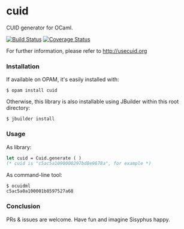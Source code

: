 cuid
====

CUID generator for OCaml.

[![Build Status](https://travis-ci.org/marcoonroad/ocaml-cuid.svg?branch=master)](https://travis-ci.org/marcoonroad/ocaml-cuid)
[![Coverage Status](https://coveralls.io/repos/github/marcoonroad/ocaml-cuid/badge.svg?branch=master)](https://coveralls.io/github/marcoonroad/ocaml-cuid?branch=master)

For further information, please refer to http://usecuid.org

### Installation

If available on OPAM, it's easily installed with:

```shell
$ opam install cuid
```

Otherwise, this library is also installable using
JBuilder within this root directory:

```shell
$ jbuilder install
```

### Usage

As library:

```ocaml
let cuid = Cuid.generate ( )
(* cuid is "c5ac5a1090000297bd8e9678a", for example *)
```

As command-line tool:

```shell
$ ocuidml
c5ac5a0a100001b8597527a68
```

### Conclusion

PRs & issues are welcome. Have fun and imagine Sisyphus happy.
